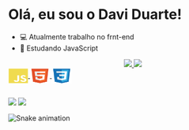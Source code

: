 # Olá, eu sou o Davi Duarte!

- 💻 Atualmente trabalho no frnt-end
- 📕 Estudando JavaScript

<div align="center">
  <a href="https://github.com/ODaviDuarte">
  <img height="50%" src="https://github-readme-stats.vercel.app/api?username=ODaviDuarte&show_icons=true&theme=dark&include_all_commits=true&count_private=true"/>
  <img height="42%" src="https://github-readme-stats.vercel.app/api/top-langs/?username=ODaviDuarte&layout=compact&langs_count=7&theme=dark"/>
</div>
   <img align="center" alt="Rafa-Js" height="30" width="40" src="https://raw.githubusercontent.com/devicons/devicon/master/icons/javascript/javascript-plain.svg">
  <img align="center" alt="Rafa-HTML" height="30" width="40" src="https://raw.githubusercontent.com/devicons/devicon/master/icons/html5/html5-original.svg">
  <img align="center" alt="Rafa-CSS" height="30" width="40" src="https://raw.githubusercontent.com/devicons/devicon/master/icons/css3/css3-original.svg">
  
  ##
  
  <div> 
  <a href = "mailto:davi9126@gmail.com"><img src="https://img.shields.io/badge/-Gmail-%23333?style=for-the-badge&logo=gmail&logoColor=white" target="_blank"></a>
  <a href="https://www.linkedin.com/in/odaviduarte-45875016a" target="_blank"><img src="https://img.shields.io/badge/-LinkedIn-%230077B5?style=for-the-badge&logo=linkedin&logoColor=white" target="_blank"></a> 
 
  ![Snake animation](https://github.com/ODaviDuarte/ODaviDuarte/blob/output/github-contribution-grid-snake.svg)
 
</div>
